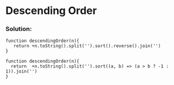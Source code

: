 # Descending Order

### Solution:

```
function descendingOrder(n){
   return +n.toString().split('').sort().reverse().join('')
}
```
```
function descendingOrder(n){
  return  +n.toString().split('').sort((a, b) => (a > b ? -1 : 1)).join('')
}
```
